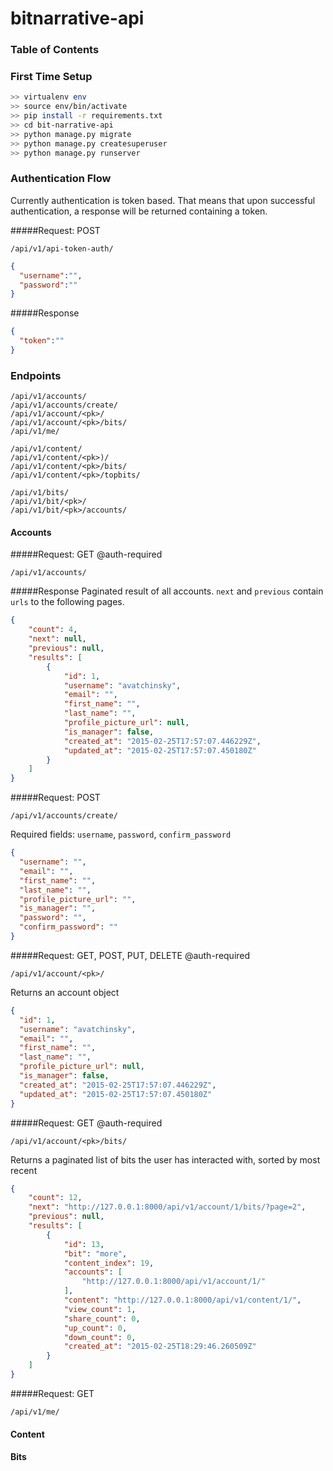 # bitnarrative-api

### Table of Contents

### First Time Setup

```bash
>> virtualenv env
>> source env/bin/activate
>> pip install -r requirements.txt
>> cd bit-narrative-api
>> python manage.py migrate
>> python manage.py createsuperuser
>> python manage.py runserver
```

### Authentication Flow
Currently authentication is token based. That means that upon successful authentication, a response will be returned containing 
a token.


#####Request: POST
```http
/api/v1/api-token-auth/
```
```json
{
  "username":"",
  "password":""
}
```

#####Response
```json
{
  "token":""
}
```

### Endpoints
```http
/api/v1/accounts/
/api/v1/accounts/create/
/api/v1/account/<pk>/
/api/v1/account/<pk>/bits/
/api/v1/me/

/api/v1/content/
/api/v1/content/<pk>)/
/api/v1/content/<pk>/bits/
/api/v1/content/<pk>/topbits/

/api/v1/bits/
/api/v1/bit/<pk>/
/api/v1/bit/<pk>/accounts/
```

#### Accounts
#####Request: GET @auth-required
```http
/api/v1/accounts/
```
#####Response
Paginated result of all accounts. ```next``` and ```previous``` contain ```urls``` to the 
following pages.
```json
{
    "count": 4, 
    "next": null, 
    "previous": null, 
    "results": [
        {
            "id": 1, 
            "username": "avatchinsky", 
            "email": "", 
            "first_name": "", 
            "last_name": "", 
            "profile_picture_url": null, 
            "is_manager": false, 
            "created_at": "2015-02-25T17:57:07.446229Z", 
            "updated_at": "2015-02-25T17:57:07.450180Z"
        } 
    ]
}
```

#####Request: POST
```http
/api/v1/accounts/create/
```
Required fields: ```username```, ```password```, ```confirm_password```
```json
{
  "username": "",
  "email": "",
  "first_name": "",
  "last_name": "",
  "profile_picture_url": "",
  "is_manager": "",
  "password": "",
  "confirm_password": ""
}
```

#####Request: GET, POST, PUT, DELETE @auth-required
```http
/api/v1/account/<pk>/
```
Returns an account object
```json
{
  "id": 1, 
  "username": "avatchinsky", 
  "email": "", 
  "first_name": "", 
  "last_name": "", 
  "profile_picture_url": null, 
  "is_manager": false, 
  "created_at": "2015-02-25T17:57:07.446229Z", 
  "updated_at": "2015-02-25T17:57:07.450180Z"
}
```


#####Request: GET @auth-required
```http
/api/v1/account/<pk>/bits/
```
Returns a paginated list of bits the user has interacted with, sorted by most recent
```json
{
    "count": 12, 
    "next": "http://127.0.0.1:8000/api/v1/account/1/bits/?page=2", 
    "previous": null, 
    "results": [
        {
            "id": 13, 
            "bit": "more", 
            "content_index": 19, 
            "accounts": [
                "http://127.0.0.1:8000/api/v1/account/1/"
            ], 
            "content": "http://127.0.0.1:8000/api/v1/content/1/", 
            "view_count": 1, 
            "share_count": 0, 
            "up_count": 0, 
            "down_count": 0, 
            "created_at": "2015-02-25T18:29:46.260509Z"
        }
    ]
}
```

#####Request: GET
```http
/api/v1/me/
```


#### Content

#### Bits
